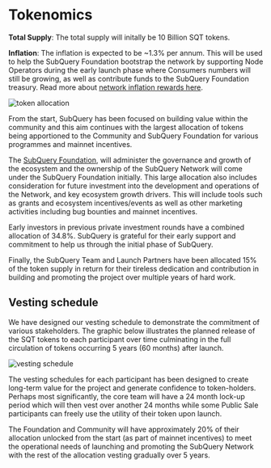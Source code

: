 # Tokenomics

**Total Supply**: The total supply will initally be 10 Billion SQT tokens.

**Inflation**: The inflation is expected to be ~1.3% per annum. This will be used to help the SubQuery Foundation bootstrap the network by supporting Node Operators during the early launch phase where Consumers numbers will still be growing, as well as contribute funds to the SubQuery Foundation treasury. Read more about [network inflation rewards here](../introduction/reward-distribution.md#network-inflation-rewards).

![token allocation](/assets/img/network/token_allocation.png)

From the start, SubQuery has been focused on building value within the community and this aim continues with the largest allocation of tokens being apportioned to the Community and SubQuery Foundation for various programmes and mainnet incentives.

The [SubQuery Foundation](https://subquery.foundation), will administer the governance and growth of the ecosystem and the ownership of the SubQuery Network will come under the SubQuery Foundation initially. This large allocation also includes consideration for future investment into the development and operations of the Network, and key ecosystem growth drivers. This will include tools such as grants and ecosystem incentives/events as well as other marketing activities including bug bounties and mainnet incentives.

Early investors in previous private investment rounds have a combined allocation of 34.8%. SubQuery is grateful for their early support and commitment to help us through the initial phase of SubQuery.

Finally, the SubQuery Team and Launch Partners have been allocated 15% of the token supply in return for their tireless dedication and contribution in building and promoting the project over multiple years of hard work.

## Vesting schedule

We have designed our vesting schedule to demonstrate the commitment of various stakeholders. The graphic below illustrates the planned release of the SQT tokens to each participant over time culminating in the full circulation of tokens occurring 5 years (60 months) after launch.

![vesting schedule](/assets/img/network/vesting_schedule.png)

The vesting schedules for each participant has been designed to create long-term value for the project and generate confidence to token-holders. Perhaps most significantly, the core team will have a 24 month lock-up period which will then vest over another 24 months while some Public Sale participants can freely use the utility of their token upon launch.

The Foundation and Community will have approximately 20% of their allocation unlocked from the start (as part of mainnet incentives) to meet the operational needs of launching and promoting the SubQuery Network with the rest of the allocation vesting gradually over 5 years.
